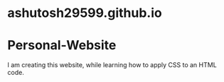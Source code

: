 # ashutosh29599.github.io
# Personal-Website
I am creating this website, while learning how to apply CSS to an HTML code.
